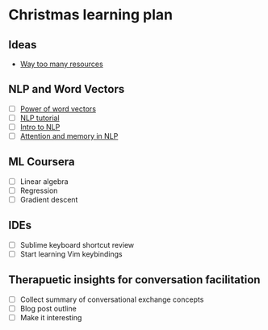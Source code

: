 # Christmas learning plan

## Ideas
- [Way too many resources](https://unsupervisedmethods.com/over-150-of-the-best-machine-learning-nlp-and-python-tutorials-ive-found-ffce2939bd78)

## NLP and Word Vectors
- ☐ [Power of word vectors](https://blog.acolyer.org/2016/04/21/the-amazing-power-of-word-vectors/)
- ☐ [NLP tutorial](http://www.vikparuchuri.com/blog/natural-language-processing-tutorial/)
- ☐ [Intro to NLP](https://blog.algorithmia.com/introduction-natural-language-processing-nlp/)
- ☐ [Attention and memory in NLP](http://www.wildml.com/2016/01/attention-and-memory-in-deep-learning-and-nlp/)

## ML Coursera
- ☐ Linear algebra
- ☐ Regression
- ☐ Gradient descent

## IDEs
- ☐ Sublime keyboard shortcut review
- ☐ Start learning Vim keybindings

## Therapuetic insights for conversation facilitation
- ☐ Collect summary of conversational exchange concepts
- ☐ Blog post outline
- ☐ Make it interesting
